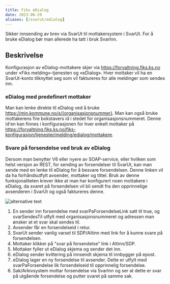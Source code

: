 ```yaml
---
title: Fiks eDialog
date: 2023-06-29
aliases: [/svarut/edialog]
---
```


Sikker innsending av brev via SvarUt til mottakersystem i SvarUt. For å bruke eDialog bør man allerede ha tatt i bruk SvarInn.

## Beskrivelse

Konfigurasjon av eDialog-mottakere skjer via https://forvaltning.fiks.ks.no under «Fiks melding»-tjenesten og «eDialog». 
Hver mottaker vil ha en SvarUt-konto tilknyttet seg som vil faktureres for alle meldinger som sendes inn.

### eDialog med predefinert mottaker
Man kan lenke direkte til eDialog ved å bruke https://min.kommune.no/s/{organisasjonsnummer}. 
Man kan også bruke mottakerens fire bokstavers id i stedet for organisasjonsnummeret. 
Denne id'en kan finnes i konfigurasjonen for hver enkelt mottaker på https://forvaltning.fiks.ks.no/fiks-konfigurasjon/tjenester/melding/edialog/mottakere.


### Svare på forsendelse ved bruk av eDialog
Dersom man benytter V6 eller nyere av SOAP-service, eller hvilken som helst versjon av REST, for sending av forsendelser til SvarUt, kan man sende med en lenke til eDialog for å besvare forsendelsen. 
Denne linken vil da ha forhåndsutfylt avsender, mottaker og tittel.
Bruk av denne funksjonaliteten krever ikke at man har konfigurert noen mottakere i eDialog, da svaret på forsendelsen vil bli sendt fra den opprinnelige avsenderen i SvarUt og også faktureres denne.

![alternative text](http://www.plantuml.com/plantuml/proxy?src=https://raw.githubusercontent.com/wiki/ks-no/svarut-dokumentasjon/edialog/edialog.puml?2)

1. En sender inn forsendelse med svarPaForsendelseLink satt til true, og svarSendesTil utfylt med organisasjonsnummeret og adressen man ønsker at et svar skal sendes til.
2. Avsender får en forsendelseid i retur.
3. SvarUt sender vanlig varsel til SDP/Altinn med link for å kunne svare på forsendelsen.
4. Mottaker klikker på "svar på forsendelse" link i Altinn/SDP.
5. Mottaker fyller ut eDialog skjema og sender det inn.
6. eDialog sender kvittering på innsendt skjema til innbygger på epost.
6. eDialog lager en ny forsendelse til avsender. Dette er utfylt med svarPaForsendelse lik forsendelseid til opprinnelig forsendelse.
7. Sak/Arkivsystem mottar forsendelse via SvarInn og ser at dette er svar på utgående forsendelse og putter svaret på samme sak.



